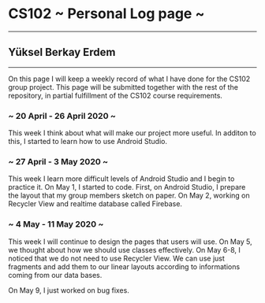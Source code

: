# CS102 ~ Personal Log page ~
****
## Yüksel Berkay Erdem 
****

On this page I will keep a weekly record of what I have done for the CS102 group project. This page will be submitted together with the rest of the repository, in partial fulfillment of the CS102 course requirements.

### ~ 20 April - 26 April 2020 ~
This week I think about what will make our project more useful. In additon to this, I started to learn how to use Android Studio.

### ~ 27 April - 3 May 2020 ~
This week I learn more difficult levels of Android Studio and I begin to practice it. 
On May 1, I started to code. First, on Android Studio, I prepare the layout that my group members sketch on paper. 
On May 2, working on Recycler View and realtime database called Firebase.

### ~ 4 May - 11 May 2020 ~
This week I will continue to design the pages that users will use. 
On May 5, we thought about how we should use classes effectively. 
On May 6-8, I noticed that we do not need to use Recycler View. We can use just fragments and add them to our linear layouts according to informations coming from our data bases.

On May 9, I just worked on bug fixes.

